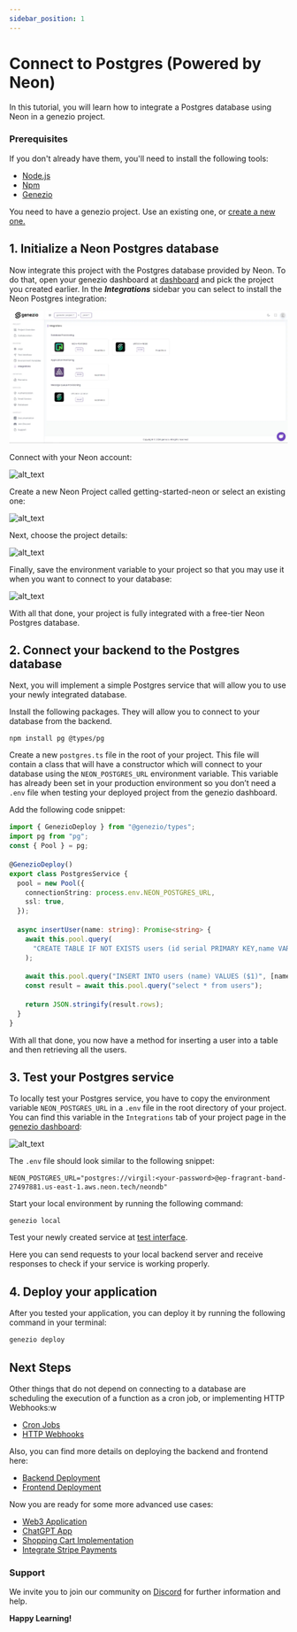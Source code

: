 ```yaml
---
sidebar_position: 1
---
```


# Connect to Postgres (Powered by Neon)

In this tutorial, you will learn how to integrate a Postgres database using Neon in a genezio project.

### Prerequisites

If you don't already have them, you'll need to install the following tools:

- [Node.js](https://nodejs.org/en/download/current)
- [Npm](https://docs.npmjs.com/downloading-and-installing-node-js-and-npm)
- [Genezio](/docs/getting-started)

You need to have a genezio project. Use an existing one, or [create a new one.](/docs/getting-started)

## 1. Initialize a Neon Postgres database

Now integrate this project with the Postgres database provided by Neon. To do that, open your genezio dashboard at [dashboard](https://app.genez.io/dashboard) and pick the project you created earlier. In the _**Integrations**_ sidebar you can select to install the Neon Postgres integration:

![alt_text](../../static/img/integrations.webp)

Connect with your Neon account:

![alt_text](https://genezio.com/posts/neon2.png)

Create a new Neon Project called getting-started-neon or select an existing one:

![alt_text](https://genezio.com/posts/neon3.png)

Next, choose the project details:

![alt_text](https://genezio.com/posts/neon4.png)

Finally, save the environment variable to your project so that you may use it when you want to connect to your database:

![alt_text](https://genezio.com/posts/neon5.png)

With all that done, your project is fully integrated with a free-tier Neon Postgres database.

## 2. Connect your backend to the Postgres database

Next, you will implement a simple Postgres service that will allow you to use your newly integrated database.

Install the following packages. They will allow you to connect to your database from the backend.

```fallback
npm install pg @types/pg
```

Create a new `postgres.ts` file in the root of your project. This file will contain a class that will have a constructor which will connect to your database using the `NEON_POSTGRES_URL` environment variable. This variable has already been set in your production environment so you don’t need a `.env` file when testing your deployed project from the genezio dashboard.

Add the following code snippet:

<!-- {% code title="postgres.ts" lineNumbers="true" %} -->

```typescript title="postgres.ts" showLineNumbers
import { GenezioDeploy } from "@genezio/types";
import pg from "pg";
const { Pool } = pg;

@GenezioDeploy()
export class PostgresService {
  pool = new Pool({
    connectionString: process.env.NEON_POSTGRES_URL,
    ssl: true,
  });

  async insertUser(name: string): Promise<string> {
    await this.pool.query(
      "CREATE TABLE IF NOT EXISTS users (id serial PRIMARY KEY,name VARCHAR(255))"
    );

    await this.pool.query("INSERT INTO users (name) VALUES ($1)", [name]);
    const result = await this.pool.query("select * from users");

    return JSON.stringify(result.rows);
  }
}
```

<!-- {% endcode %} -->

With all that done, you now have a method for inserting a user into a table and then retrieving all the users.

## 3. Test your Postgres service

To locally test your Postgres service, you have to copy the environment variable `NEON_POSTGRES_URL` in a `.env` file in the root directory of your project. You can find this variable in the `Integrations` tab of your project page in the [genezio dashboard](https://app.genez.io/):

![alt_text](https://genezio.com/posts/neon6.png)

The `.env` file should look similar to the following snippet:

<!-- {% code title=".env" %} -->

```fallback title=".env"
NEON_POSTGRES_URL="postgres://virgil:<your-password>@ep-fragrant-band-27497881.us-east-1.aws.neon.tech/neondb"
```

<!-- {% endcode %} -->

Start your local environment by running the following command:

```fallback
genezio local
```

Test your newly created service at [test interface](http://localhost:8083/explore).

Here you can send requests to your local backend server and receive responses to check if your service is working properly.

## 4. Deploy your application

After you tested your application, you can deploy it by running the following command in your terminal:

```bash
genezio deploy
```

## Next Steps

Other things that do not depend on connecting to a database are scheduling the execution of a function as a cron job, or implementing HTTP Webhooks:w

- [Cron Jobs](/docs/features/cron-methods)
- [HTTP Webhooks](/docs/features/http-methods-webhooks)

Also, you can find more details on deploying the backend and frontend here:

- [Backend Deployment](/docs/features/backend-deployment)
- [Frontend Deployment](/docs/features/frontend-deployment)

Now you are ready for some more advanced use cases:

- [Web3 Application](https://genezio.com/blog/create-your-first-web3-app/)
- [ChatGPT App](https://genezio.com/blog/create-your-first-app-using-chatgpt/)
- [Shopping Cart Implementation](https://genezio.com/blog/implement-a-shopping-cart-using-typescript-redis-and-react/)
- [Integrate Stripe Payments](https://genezio.com/blog/integrate-stripe-payments/)

### Support <a href="#support" id="support"></a>

We invite you to join our community on [Discord](https://discord.gg/uc9H5YKjXv) for further information and help.

**Happy Learning!**
